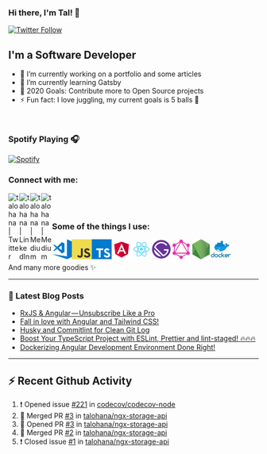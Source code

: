 ### Hi there, I'm Tal! 👋
[![Twitter Follow](https://img.shields.io/twitter/follow/talohanax?color=1DA1F2&logo=twitter&style=for-the-badge)](https://twitter.com/intent/follow?original_referer=https%3A%2F%2Fgithub.com%2Ftalohana&screen_name=talohanax)

## I'm a Software Developer

- 🔭 I’m currently working on a portfolio and some articles
- 🌱 I’m currently learning Gatsby
- 🥅 2020 Goals: Contribute more to Open Source projects
- ⚡ Fun fact: I love juggling, my current goals is 5 balls 🤹

<br />

### Spotify Playing 🎧

[![Spotify](https://spotify-now-playing.talohana.vercel.app/api/spotify)](https://open.spotify.com/user/omnitenebris)


### Connect with me:

[<img align="left" alt="talohana | Twitter" width="22px" src="https://cdn.jsdelivr.net/npm/simple-icons@v3/icons/twitter.svg" />][twitter]
[<img align="left" alt="talohana | LinkedIn" width="22px" src="https://cdn.jsdelivr.net/npm/simple-icons@v3/icons/linkedin.svg" />][linkedin]
[<img align="left" alt="talohana | Medium" width="22px" src="https://cdn.jsdelivr.net/npm/simple-icons@v3/icons/medium.svg" />][medium]
[<img align="left" alt="talohana | Medium" width="22px" src="https://cdn.jsdelivr.net/npm/simple-icons@v3/icons/dev-dot-to.svg" />][dev.to]

<br />
<br />

### Some of the things I use:

<img align="left" alt="Visual Studio Code" width="40px" src="https://raw.githubusercontent.com/github/explore/80688e429a7d4ef2fca1e82350fe8e3517d3494d/topics/visual-studio-code/visual-studio-code.png" />
<img align="left" alt="JavaScript" width="40px" src="https://raw.githubusercontent.com/github/explore/80688e429a7d4ef2fca1e82350fe8e3517d3494d/topics/javascript/javascript.png" />
<img align="left" alt="JavaScript" width="40px" src="https://raw.githubusercontent.com/github/explore/80688e429a7d4ef2fca1e82350fe8e3517d3494d/topics/typescript/typescript.png" />
<img align="left" alt="Angular" width="40px" src="https://raw.githubusercontent.com/github/explore/80688e429a7d4ef2fca1e82350fe8e3517d3494d/topics/angular/angular.png" />
<img align="left" alt="React" width="40px" src="https://raw.githubusercontent.com/github/explore/80688e429a7d4ef2fca1e82350fe8e3517d3494d/topics/react/react.png" />
<img align="left" alt="Gatsby" width="40px" src="https://raw.githubusercontent.com/github/explore/e94815998e4e0713912fed477a1f346ec04c3da2/topics/gatsby/gatsby.png" />
<img align="left" alt="GraphQL" width="40px" src="https://raw.githubusercontent.com/github/explore/80688e429a7d4ef2fca1e82350fe8e3517d3494d/topics/graphql/graphql.png" />
<img align="left" alt="Node.js" width="40px" src="https://raw.githubusercontent.com/github/explore/80688e429a7d4ef2fca1e82350fe8e3517d3494d/topics/nodejs/nodejs.png" />
<img align="left" alt="Docker" width="40px" src="https://raw.githubusercontent.com/github/explore/80688e429a7d4ef2fca1e82350fe8e3517d3494d/topics/docker/docker.png" />

<br />
<br />

And many more goodies ✨

---

### 📕 Latest Blog Posts

<!-- BLOG-POST-LIST:START -->
- [RxJS & Angular — Unsubscribe Like a Pro](https://medium.com/swlh/rxjs-angular-unsubscribe-like-a-pro-ffeedec60aa7?source=rss-f62d142d9ee3------2)
- [Fall in love with Angular and Tailwind CSS!](https://medium.com/@tal.ohana.x/fall-in-love-with-angular-and-tailwind-css-51f66d182ff8?source=rss-f62d142d9ee3------2)
- [Husky and Commitlint for Clean Git Log](https://dev.to/talohana/husky-and-commitlint-for-clean-git-log-44be)
- [Boost Your TypeScript Project with ESLint, Prettier and lint-staged! 🔥🔥🔥](https://dev.to/talohana/setup-your-typescript-project-with-eslint-prettier-and-lint-staged-25dg)
- [Dockerizing Angular Development Environment Done Right!](https://medium.com/@tal.ohana.x/dockerizing-angular-development-environment-done-right-4527155578fa?source=rss-f62d142d9ee3------2)
<!-- BLOG-POST-LIST:END -->

---

## :zap: Recent Github Activity

<!--START_SECTION:activity-->
1. ❗️ Opened issue [#221](https://github.com//codecov/codecov-node/issues/221) in [codecov/codecov-node](https://github.com//codecov/codecov-node)
2. 🎉 Merged PR [#3](https://github.com//talohana/ngx-storage-api/pull/3) in [talohana/ngx-storage-api](https://github.com//talohana/ngx-storage-api)
3. 💪 Opened PR [#3](https://github.com//talohana/ngx-storage-api/pull/3) in [talohana/ngx-storage-api](https://github.com//talohana/ngx-storage-api)
4. 🎉 Merged PR [#2](https://github.com//talohana/ngx-storage-api/pull/2) in [talohana/ngx-storage-api](https://github.com//talohana/ngx-storage-api)
5. ❗️ Closed issue [#1](https://github.com//talohana/ngx-storage-api/issues/1) in [talohana/ngx-storage-api](https://github.com//talohana/ngx-storage-api)
<!--END_SECTION:activity-->

[twitter]: https://twitter.com/talohanax
[linkedin]: https://www.linkedin.com/in/tal-ohana-8a663a146/
[medium]: https://medium.com/@tal.ohana.x
[dev.to]: https://dev.to/talohana
